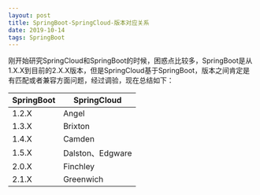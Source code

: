 ```yaml
---
layout: post
title: SpringBoot-SpringCloud-版本对应关系
date: 2019-10-14
tags: SpringBoot
---
```




刚开始研究SpringCloud和SpringBoot的时候，困惑点比较多，SpringBoot是从1.X.X到目前的2.X.X版本，但是SpringCloud基于SpringBoot，版本之间肯定是有匹配或者兼容方面问题，经过调验，现在总结如下：

| SpringBoot | SpringCloud      |
| ---------- | ---------------- |
| 1.2.X      | Angel            |
| 1.3.X      | Brixton          |
| 1.4.X      | Camden           |
| 1.5.X      | Dalston、Edgware |
| 2.0.X      | Finchley         |
| 2.1.X      | Greenwich        |



